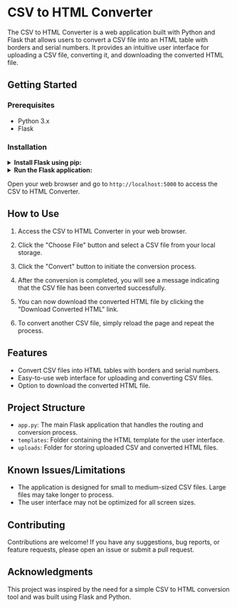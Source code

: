 # CSV to HTML Converter

The CSV to HTML Converter is a web application built with Python and Flask that allows users to convert a CSV file into an HTML table with borders and serial numbers. It provides an intuitive user interface for uploading a CSV file, converting it, and downloading the converted HTML file.

## Getting Started

### Prerequisites

- Python 3.x
- Flask

### Installation

<details>
<summary><b>Install Flask using pip:</b></summary>
<div style="background-color: #f0f0f0; padding: 10px;">
<pre>
pip install flask
</pre>
</div>
</details>

<details>
<summary><b>Run the Flask application:</b></summary>
<div style="background-color: #f0f0f0; padding: 10px;">
<pre>
python app.py
</pre>
</div>
</details>

 Open your web browser and go to `http://localhost:5000` to access the CSV to HTML Converter.

## How to Use

1. Access the CSV to HTML Converter in your web browser.

2. Click the "Choose File" button and select a CSV file from your local storage.

3. Click the "Convert" button to initiate the conversion process.

4. After the conversion is completed, you will see a message indicating that the CSV file has been converted successfully.

5. You can now download the converted HTML file by clicking the "Download Converted HTML" link.

6. To convert another CSV file, simply reload the page and repeat the process.

## Features

- Convert CSV files into HTML tables with borders and serial numbers.
- Easy-to-use web interface for uploading and converting CSV files.
- Option to download the converted HTML file.

## Project Structure

- `app.py`: The main Flask application that handles the routing and conversion process.
- `templates`: Folder containing the HTML template for the user interface.
- `uploads`: Folder for storing uploaded CSV and converted HTML files.

## Known Issues/Limitations

- The application is designed for small to medium-sized CSV files. Large files may take longer to process.
- The user interface may not be optimized for all screen sizes.

## Contributing

Contributions are welcome! If you have any suggestions, bug reports, or feature requests, please open an issue or submit a pull request.

## Acknowledgments

This project was inspired by the need for a simple CSV to HTML conversion tool and was built using Flask and Python.

